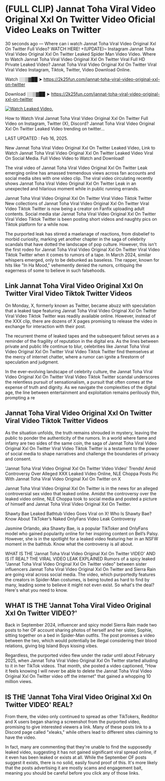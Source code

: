 # (FULL CLIP) Jannat Toha Viral Video Original Xxl On Twitter Video Oficial Video Leaks on Twitter

30 seconds ago — Where can i watch Jannat Toha Viral Video Original Xxl On Twitter Full Video? WATCH HERE! +(UPDATE)~ Instagram Jannat Toha Viral Video Original Xxl On Twitter Leaked Spider Man Video Video. Where to Watch Jannat Toha Viral Video Original Xxl On Twitter Viral Full HD Private Leaked Video? Jannat Toha Viral Video Original Xxl On Twitter Viral Viral Video Instagram, Tiktok, Twitter, Video Download Online.

Watch ░░▒▓██ ➤ https://2k25fun.com/jannat-toha-viral-video-original-xxl-on-twitter

Download ░░▒▓██ ➤ https://2k25fun.com/jannat-toha-viral-video-original-xxl-on-twitter

[![Watch Leaked Video.](https://miro.medium.com/v2/resize:fit:828/format:webp/1*cilzJN44JGOrTw9NJCrNHA.gif "Watch Leaked Video")](https://2k25fun.com/jannat-toha-viral-video-original-xxl-on-twitter)

How to Watch Viral Jannat Toha Viral Video Original Xxl On Twitter Full Video on Instagram, Twitter (X), Discord? Jannat Toha Viral Video Original Xxl On Twitter Leaked Video trending on twitter...

LAST UPDATED : Feb 16, 2025.

New Jannat Toha Viral Video Original Xxl On Twitter Leaked Video, Link to Watch Jannat Toha Viral Video Original Xxl On Twitter Leaked Video Viral On Social Media. Full Video Video to Watch and Download!

The viral video of Jannat Toha Viral Video Original Xxl On Twitter Leak emerging online has amassed tremendous views across fan accounts and social media sites with one video clip. The viral video circulating recently shows Jannat Toha Viral Video Original Xxl On Twitter Leak in an unexpected and hilarious moment while in public running errands.

Jannat Toha Viral Video Original Xxl On Twitter Viral Video Tiktok Twitter New collections of Jannat Toha Viral Video Original Xxl On Twitter Viral Video Tiktok Twitter is now being a creator on Fanfix uploading adult contents. Social media star Jannat Toha Viral Video Original Xxl On Twitter Viral Video Tiktok Twitter is been posting short videos and naughty pics on Tiktok platform for a while now.

The purported leak has stirred a maelanage of reactions, from disbelief to morbid curiosity, marking yet another chapter in the saga of celebrity scandals that have dotted the landscape of pop culture. However, this isn't the first rodeo for Jannat Toha Viral Video Original Xxl On Twitter Viral Video Tiktok Twitter when it comes to rumors of a tape. In March 2024, similar whispers emerged, only to be debunked as baseless. The rapper, known for hits like "In Ha Mood," vehemently denied the rumors, critiquing the eagerness of some to believe in such falsehoods.

## Link Jannat Toha Viral Video Original Xxl On Twitter Viral Video Tiktok Twitter Videos

On Monday, X, formerly known as Twitter, became abuzz with speculation that a leaked tape featuring Jannat Toha Viral Video Original Xxl On Twitter Viral Video Tiktok Twitter was readily available online. However, instead of the XXX clip, there are dozens of X pages promising to release the video in exchange for interaction with their post.

The recurrent theme of leaked tapes and the subsequent fallout serves as a reminder of the fragility of reputation in the digital era. As the lines between private and public life continue to blur, celebrities like Jannat Toha Viral Video Original Xxl On Twitter Viral Video Tiktok Twitter find themselves at the mercy of internet chatter, where a rumor can ignite a firestorm of speculation and judgment.

In the ever-evolving landscape of celebrity culture, the Jannat Toha Viral Video Original Xxl On Twitter Viral Video Tiktok Twitter scandal underscores the relentless pursuit of sensationalism, a pursuit that often comes at the expense of truth and dignity. As we navigate the complexities of the digital age, the line between entertainment and exploitation remains perilously thin, prompting a re

##  Jannat Toha Viral Video Original Xxl On Twitter Viral Video Tiktok Twitter Videos

As the situation unfolds, the truth remains shrouded in mystery, leaving the public to ponder the authenticity of the rumors. In a world where fame and infamy are two sides of the same coin, the saga of Jannat Toha Viral Video Original Xxl On Twitter Viral Video Tiktok Twitter is a testament to the power of social media to shape narratives and challenge the boundaries of privacy and consent.

'Jannat Toha Viral Video Original Xxl On Twitter Video Video' Trends! Amid Controversy Over Alleged XXX Leaked Video Online, NLE Choppa Posts Pic With Jannat Toha Viral Video Original Xxl On Twitter on X

Jannat Toha Viral Video Original Xxl On Twitter is in the news for an alleged controversial sex video that leaked online. Amidst the controversy over the leaked video online, NLE Choppa took to social media and posted a picture of himself and Jannat Toha Viral Video Original Xxl On Twitter.

Shawty Bae Leaked Bathtub Video Goes Viral on X! Who Is Shawty Bae? Know About TikToker’s Naked OnlyFans Video Leak Controversy

Jasmine Orlando, aka Shawty Bae, is a popular TikToker and OnlyFans model who gained popularity online for her inspiring content on Bell’s Palsy. However, she is in the spotlight for a leaked video featuring her in an NSFW moment in the bathtub. Know what the controversy is all about.

WHAT IS THE 'Jannat Toha Viral Video Original Xxl On Twitter VIDEO' AND IS IT REAL? THE VIRAL VIDEO LEAK EXPLAINED Rumors of a spicy leaked "Jannat Toha Viral Video Original Xxl On Twitter video" between sister influencers Jannat Toha Viral Video Original Xxl On Twitter and Sierra Rain are going viral across social media. The video, which purportedly features the creators in Spider-Man costumes, is being touted as hard to find by many, leading some to believe it might not even exist. So what's the deal? Here's what you need to know.

## WHAT IS THE 'Jannat Toha Viral Video Original Xxl On Twitter VIDEO?'

Back in September 2024, influencer and spicy model Sierra Rain made two posts to her OF account sharing photos of herself and her sister, Sophie, sitting together on a bed in Spider-Man outfits. The post promises a video between the two, which would potentially be illegal considering their blood relations, giving big Island Boys kissing vibes.

Regardless, the purported video flew under the radar until about February 2025, when Jannat Toha Viral Video Original Xxl On Twitter started alluding to it in her TikTok videos. That month, she posted a video captioned, "How it feels knowing I will never be able to delete the Jannat Toha Viral Video Original Xxl On Twitter video off the internet" that gained a whopping 10 million views.

## IS THE 'Jannat Toha Viral Video Original Xxl On Twitter VIDEO' REAL?

From there, the video only continued to spread as other TikTokers, Redditor and X users began sharing a screenshot from the purported video, promising to give interested viewers a link. Many of these posts link to a Discord page called "xleaks," while others lead to different sites claiming to have the video.

In fact, many are commenting that they're unable to find the supposedly leaked video, suggesting it has not gained significant viral spread online, if it even has been leaked or exists at all. While the September OF posts suggest it exists, there is no solid, easily found proof of this. It's more likely that the posts advertising it are mostly scams and engagement bait, meaning you should be careful before you click any of those links.